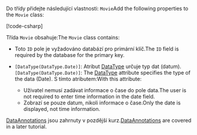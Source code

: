<!-- THIS INCLUDE USED BY MVC AND RP -->
<span data-ttu-id="637b7-101">Do třídy přidejte následující vlastnosti: `Movie`</span><span class="sxs-lookup"><span data-stu-id="637b7-101">Add the following properties to the `Movie` class:</span></span>

[!code-csharp[](~/tutorials/razor-pages/razor-pages-start/sample/RazorPagesMovie22/Models/Movie.cs?name=snippet1)]

<span data-ttu-id="637b7-102">Třída `Movie` obsahuje:</span><span class="sxs-lookup"><span data-stu-id="637b7-102">The `Movie` class contains:</span></span>

* <span data-ttu-id="637b7-103">Toto `ID` pole je vyžadováno databází pro primární klíč.</span><span class="sxs-lookup"><span data-stu-id="637b7-103">The `ID` field is required by the database for the primary key.</span></span>
* <span data-ttu-id="637b7-104">`[DataType(DataType.Date)]`: Atribut [DataType](/dotnet/api/microsoft.aspnetcore.mvc.dataannotations.internal.datatypeattributeadapter) určuje typ dat (datum).</span><span class="sxs-lookup"><span data-stu-id="637b7-104">`[DataType(DataType.Date)]`:  The [DataType](/dotnet/api/microsoft.aspnetcore.mvc.dataannotations.internal.datatypeattributeadapter) attribute specifies the type of the data (Date).</span></span> <span data-ttu-id="637b7-105">S tímto atributem:</span><span class="sxs-lookup"><span data-stu-id="637b7-105">With this attribute:</span></span>

  * <span data-ttu-id="637b7-106">Uživatel nemusí zadávat informace o čase do pole data.</span><span class="sxs-lookup"><span data-stu-id="637b7-106">The user is not required to enter time information in the date field.</span></span>
  * <span data-ttu-id="637b7-107">Zobrazí se pouze datum, nikoli informace o čase.</span><span class="sxs-lookup"><span data-stu-id="637b7-107">Only the date is displayed, not time information.</span></span>

<span data-ttu-id="637b7-108">[DataAnnotations](/dotnet/api/system.componentmodel.dataannotations) jsou zahrnuty v pozdější kurz.</span><span class="sxs-lookup"><span data-stu-id="637b7-108">[DataAnnotations](/dotnet/api/system.componentmodel.dataannotations) are covered in a later tutorial.</span></span>
